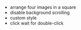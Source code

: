 - arrange four images in a square
- disable background scrolling
- custom style
- click wait for double-click
